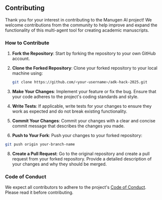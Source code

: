 ## Contributing

Thank you for your interest in contributing to the Manugen AI project!
We welcome contributions from the community to help improve and expand the functionality of this multi-agent tool for creating academic manuscripts.

### How to Contribute

1. **Fork the Repository**: Start by forking the repository to your own GitHub account.

2. **Clone the Forked Repository**: Clone your forked repository to your local machine using:
   ```bash
   git clone https://github.com/<your-username>/adk-hack-2025.git
   ```

4. **Make Your Changes**: Implement your feature or fix the bug. Ensure that your code adheres to the project's coding standards and style.

5. **Write Tests**: If applicable, write tests for your changes to ensure they work as expected and do not break existing functionality.

6. **Commit Your Changes**: Commit your changes with a clear and concise commit message that describes the changes you made.

7. **Push to Your Fork**: Push your changes to your forked repository:

```bash
git push origin your-branch-name
```

8. **Create a Pull Request**: Go to the original repository and create a pull request from your forked repository. Provide a detailed description of your changes and why they should be merged.

### Code of Conduct

We expect all contributors to adhere to the project's [Code of Conduct](CODE_OF_CONDUCT.md). Please read it before contributing.
